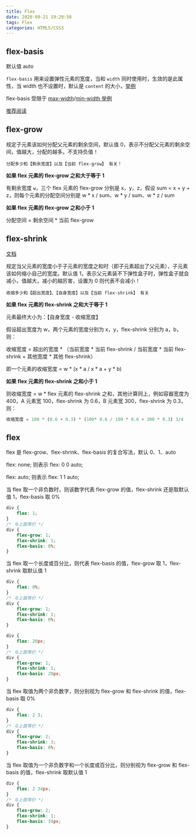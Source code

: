 ```yaml
---
title: Flex
date: 2020-09-21 19:29:50
tags: Flex
categories: HTML5/CSS3
---
```


## flex-basis

默认值 auto

`flex-basis` 用来设置弹性元素的宽度，当和 `width` 同时使用时，生效的是此属性，当 width 也不设置时，默认是 `content` 的大小，[举例](/resource/demos/demo07/01_flex-basis.html)

flex-basis 受限于 [max-width](/resource/demos/demo07/02_flex-basis.html)/[min-width 举例](/resource/demos/demo07/03_flex-basis.html)

[推荐阅读](https://mastery.games/post/the-difference-between-width-and-flex-basis/)

## flex-grow

规定子元素该如何分配父元素的剩余空间，默认值 0，表示不分配父元素的剩余空间，值越大，分配的越多。不支持负值！

```
分配多少和【剩余宽度】以及【当前 flex-grow】 有关！
```

**如果 flex 元素的 flex-grow 之和大于等于 1**

有剩余宽度 `w`，三个 flex 元素的 flex-grow 分别是 x，y，z，假设 sum = x + y + z，则每个元素的分配空间分别是 w \* x / sum、w \* y / sum、w \* z / sum

**如果 flex 元素的 flex-grow 之和小于 1**

分配空间 = 剩余空间 \* 当前 flex-grow

## flex-shrink

[文档](https://www.w3.org/TR/css-flexbox-1/#valdef-flex-flex-shrink)

规定当父元素的宽度小于子元素的宽度之和时（即子元素超出了父元素），子元素该如何缩小自己的宽度。默认值 1，表示父元素装不下弹性盒子时，弹性盒子就会减小，值越大，减小的越厉害，设置为 0 则代表不会减小！

```
收缩多少和【超出宽度】、【自身宽度】以及【当前 flex-shrink】 有关
```

**如果 flex 元素的 flex-shrink 之和大于等于 1**

元素最终大小为：【自身宽度 - 收缩宽度】

假设超出宽度为 w，两个元素的宽度分别为 x，y，flex-shrink 分别为 a，b，则：

收缩宽度 = 超出的宽度 \* （当前宽度 \* 当前 flex-shrink / 当前宽度 \* 当前 flex-shrink + 其他宽度 \* 其他 flex-shrink）

即一个元素的收缩宽度 = w \* (x \* a / x \* a + y \* b)

**如果 flex 元素的 flex-shrink 之和小于 1**

则收缩宽度 = w * flex 元素的 flex-shrink 之和，其他计算同上，例如容器宽度为 400，A 元素宽 100，flex-shrink 为 0.6，B 元素宽 300，flex-shrink 为 0.3，则：

```javascript
收缩宽度 = 100 * (0.6 + 0.3) * (100* 0.6 / 100 * 0.6 + 300 * 0.3) 3/4
```

## flex

flex 是 flex-grow、flex-shrink、flex-basis 的复合写法，默认 0、1、auto

flex: none; 则表示 flex: 0 0 auto;

flex: auto; 则表示 flex: 1 1 auto;

当 flex 取一个非负数时，则该数字代表 flex-grow 的值，flex-shrink 还是取默认值 1，flex-basis 取 0%

```css
div {
    flex: 1;
}
/* 与上面等价 */
div {
    flex-grow: 1;
    flex-shrink: 1;
    flex-basis: 0%;
}
```

当 flex 取一个长度或百分比，则代表 flex-basis 的值，flex-grow 取 1，flex-shrink 取默认值 1

```css
div {
    flex: 0%;
}
/* 与上面等价 */
div {
    flex-grow: 1;
    flex-shrink: 1;
    flex-basis: 0%;
}
```

```css
div {
    flex: 20px;
}
/* 与上面等价 */
div {
    flex-grow: 1;
    flex-shrink: 1;
    flex-basis: 20px;
}
```

当 flex 取值为两个非负数字，则分别视为 flex-grow 和 flex-shrink 的值，flex-basis 取 0%

```css
div {
    flex: 2 3;
}
/* 与上面等价 */
div {
    flex-grow: 2;
    flex-shrink: 3;
    flex-basis: 0%;
}
```

当 flex 取值为一个非负数字和一个长度或百分比，则分别视为 flex-grow 和 flex-basis 的值，flex-shrink 取默认值 1

```css
div {
    flex: 2 34px;
}
/* 与上面等价 */
div {
    flex-grow: 2;
    flex-shrink: 1;
    flex-basis: 34px;
}
```